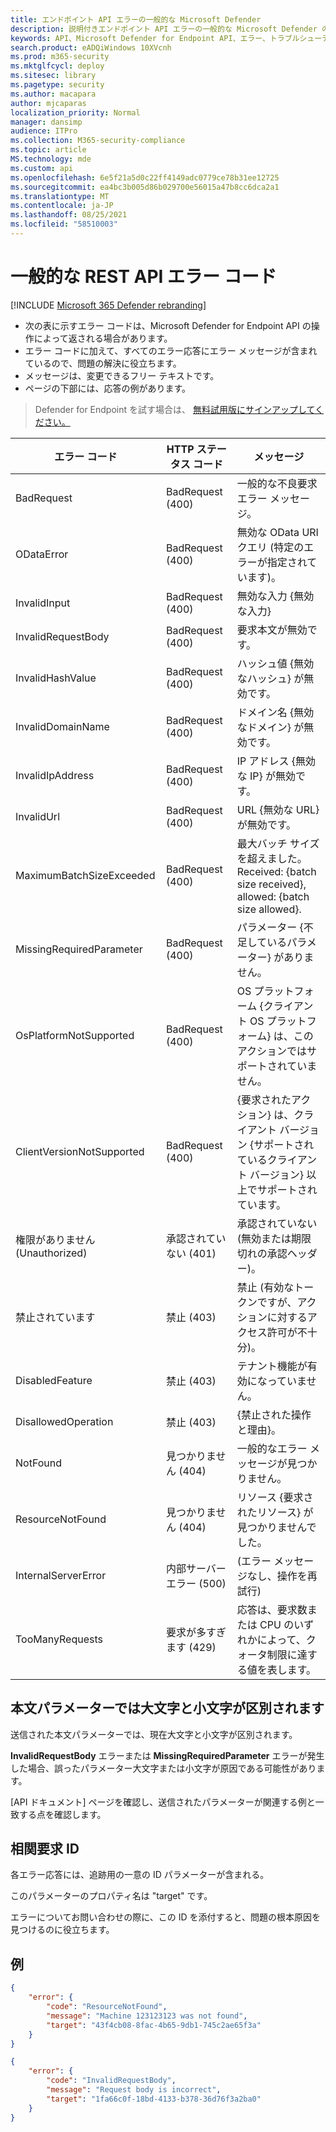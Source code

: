 ```yaml
---
title: エンドポイント API エラーの一般的な Microsoft Defender
description: 説明付きエンドポイント API エラーの一般的な Microsoft Defender の一覧。
keywords: API、Microsoft Defender for Endpoint API、エラー、トラブルシューティング
search.product: eADQiWindows 10XVcnh
ms.prod: m365-security
ms.mktglfcycl: deploy
ms.sitesec: library
ms.pagetype: security
ms.author: macapara
author: mjcaparas
localization_priority: Normal
manager: dansimp
audience: ITPro
ms.collection: M365-security-compliance
ms.topic: article
MS.technology: mde
ms.custom: api
ms.openlocfilehash: 6e5f21a5d0c22ff4149adc0779ce78b31ee12725
ms.sourcegitcommit: ea4bc3b005d86b029700e56015a47b8cc6dca2a1
ms.translationtype: MT
ms.contentlocale: ja-JP
ms.lasthandoff: 08/25/2021
ms.locfileid: "58510003"
---
```

# <a name="common-rest-api-error-codes"></a>一般的な REST API エラー コード

[!INCLUDE [Microsoft 365 Defender rebranding](../../includes/microsoft-defender.md)]


* 次の表に示すエラー コードは、Microsoft Defender for Endpoint API の操作によって返される場合があります。
* エラー コードに加えて、すべてのエラー応答にエラー メッセージが含まれているので、問題の解決に役立ちます。
* メッセージは、変更できるフリー テキストです。
* ページの下部には、応答の例があります。

> Defender for Endpoint を試す場合は、 [無料試用版にサインアップしてください。](https://signup.microsoft.com/create-account/signup?products=7f379fee-c4f9-4278-b0a1-e4c8c2fcdf7e&ru=https://aka.ms/MDEp2OpenTrial?ocid=docs-wdatp-assignaccess-abovefoldlink)

エラー コード|HTTP ステータス コード|メッセージ
---|---|---
BadRequest|BadRequest (400)|一般的な不良要求エラー メッセージ。
ODataError|BadRequest (400)|無効な OData URI クエリ (特定のエラーが指定されています)。
InvalidInput|BadRequest (400)|無効な入力 {無効な入力}
InvalidRequestBody|BadRequest (400)|要求本文が無効です。
InvalidHashValue|BadRequest (400)|ハッシュ値 {無効なハッシュ} が無効です。
InvalidDomainName|BadRequest (400)|ドメイン名 {無効なドメイン} が無効です。
InvalidIpAddress|BadRequest (400)|IP アドレス {無効な IP} が無効です。
InvalidUrl|BadRequest (400)|URL {無効な URL} が無効です。
MaximumBatchSizeExceeded|BadRequest (400)|最大バッチ サイズを超えました。 Received: {batch size received}, allowed: {batch size allowed}.
MissingRequiredParameter|BadRequest (400)|パラメーター {不足しているパラメーター} がありません。
OsPlatformNotSupported|BadRequest (400)|OS プラットフォーム {クライアント OS プラットフォーム} は、このアクションではサポートされていません。
ClientVersionNotSupported|BadRequest (400)|{要求されたアクション} は、クライアント バージョン {サポートされているクライアント バージョン} 以上でサポートされています。
権限がありません (Unauthorized)|承認されていない (401)|承認されていない (無効または期限切れの承認ヘッダー)。
禁止されています|禁止 (403)|禁止 (有効なトークンですが、アクションに対するアクセス許可が不十分)。
DisabledFeature|禁止 (403)|テナント機能が有効になっていません。
DisallowedOperation|禁止 (403)|{禁止された操作と理由}。
NotFound|見つかりません (404)|一般的なエラー メッセージが見つかりません。
ResourceNotFound|見つかりません (404)|リソース {要求されたリソース} が見つかりませんでした。
InternalServerError|内部サーバー エラー (500)|(エラー メッセージなし、操作を再試行)
TooManyRequests|要求が多すぎます (429)|応答は、要求数または CPU のいずれかによって、クォータ制限に達する値を表します。

## <a name="body-parameters-are-case-sensitive"></a>本文パラメーターでは大文字と小文字が区別されます

送信された本文パラメーターでは、現在大文字と小文字が区別されます。

**InvalidRequestBody** エラーまたは **MissingRequiredParameter** エラーが発生した場合、誤ったパラメーター大文字または小文字が原因である可能性があります。

[API ドキュメント] ページを確認し、送信されたパラメーターが関連する例と一致する点を確認します。

## <a name="correlation-request-id"></a>相関要求 ID

各エラー応答には、追跡用の一意の ID パラメーターが含まれる。

このパラメーターのプロパティ名は "target" です。

エラーについてお問い合わせの際に、この ID を添付すると、問題の根本原因を見つけるのに役立ちます。

## <a name="examples"></a>例

```json
{
    "error": {
        "code": "ResourceNotFound",
        "message": "Machine 123123123 was not found",
        "target": "43f4cb08-8fac-4b65-9db1-745c2ae65f3a"
    }
}
```

```json
{
    "error": {
        "code": "InvalidRequestBody",
        "message": "Request body is incorrect",
        "target": "1fa66c0f-18bd-4133-b378-36d76f3a2ba0"
    }
}
```
